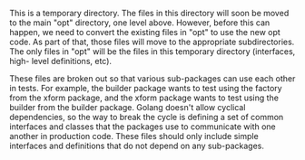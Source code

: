This is a temporary directory. The files in this directory will soon be moved
to the main "opt" directory, one level above. However, before this can happen,
we need to convert the existing files in "opt" to use the new opt code. As part
of that, those files will move to the appropriate subdirectories. The only
files in "opt" will be the files in this temporary directory (interfaces, high-
level definitions, etc).

These files are broken out so that various sub-packages can use each other in
tests. For example, the builder package wants to test using the factory from
the xform package, and the xform package wants to test using the builder from
the builder package. Golang doesn't allow cyclical dependencies, so the way to
break the cycle is defining a set of common interfaces and classes that the
packages use to communicate with one another in production code. These files
should only include simple interfaces and definitions that do not depend on any
sub-packages.
